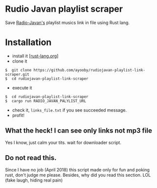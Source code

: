
# Rudio Javan playlist scraper

Save [Radio-Javan's](https://www.radiojavan.com) playlist musics link in file using Rust lang.

# Installation

- install it [[rust-lang.org](https://www.rust-lang.org/en-US/install.html)]
- clone it
```
$  git clone https://github.com/ayooby/rudiojavan-playlist-link-scraper.git 
$  cd rudiojavan-playlist-link-scraper
```
- execute it
```
$  cd rudiojavan-playlist-link-scraper
$  cargo run RADIO_JAVAN_PALYLIST_URL
```
- check it, `links_file.txt` if you see succeeded message.
- profit!

## What the heck! I can see only links not mp3 file

Yes I know, just calm your tits. wait for downloader script.

## Do not read this.

Since I have no job (April 2018) this script made only for fun and poking rust, don't judge me please.
Besides, why did you read this section. LOL (fake laugh, hiding real pain)

